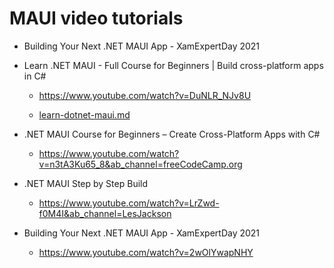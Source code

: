 # MAUI video tutorials

*   Building Your Next .NET MAUI App - XamExpertDay 2021

*   Learn .NET MAUI - Full Course for Beginners | Build cross-platform apps in C#

    *   https://www.youtube.com/watch?v=DuNLR_NJv8U

    *   [learn-dotnet-maui.md](learn-dotnet-maui.md)
    
*   .NET MAUI Course for Beginners – Create Cross-Platform Apps with C#

    *   https://www.youtube.com/watch?v=n3tA3Ku65_8&ab_channel=freeCodeCamp.org

*   .NET MAUI Step by Step Build

    *   https://www.youtube.com/watch?v=LrZwd-f0M4I&ab_channel=LesJackson


*   Building Your Next .NET MAUI App - XamExpertDay 2021

    *   https://www.youtube.com/watch?v=2wOlYwapNHY


